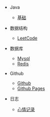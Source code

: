 - Java

  - [基础](java/Java基础知识.md)


- 数据结构

  - [LeetCode](DataStructure/LeetCode.md)

- 数据库
	- [Mysql](Database/mysql.md)
	- [Redis](Database/Redis.md)
- Github
	- [Github](github/github.md)
	- [Github Pages](github/github_pages.md)
- 日志
	- [心情记录](diary/随笔.md)